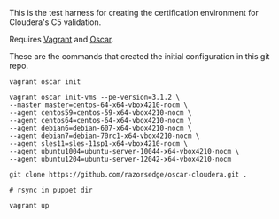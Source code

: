 This is the test harness for creating the certification environment for
Cloudera's C5 validation.

Requires [Vagrant](http://www.vagrantup.com/) and [Oscar](https://github.com/adrienthebo/oscar).

These are the commands that created the initial configuration in this git repo.

```
vagrant oscar init

vagrant oscar init-vms --pe-version=3.1.2 \
--master master=centos-64-x64-vbox4210-nocm \
--agent centos59=centos-59-x64-vbox4210-nocm \
--agent centos64=centos-64-x64-vbox4210-nocm \
--agent debian6=debian-607-x64-vbox4210-nocm \
--agent debian7=debian-70rc1-x64-vbox4210-nocm \
--agent sles11=sles-11sp1-x64-vbox4210-nocm \
--agent ubuntu1004=ubuntu-server-10044-x64-vbox4210-nocm \
--agent ubuntu1204=ubuntu-server-12042-x64-vbox4210-nocm

git clone https://github.com/razorsedge/oscar-cloudera.git .

# rsync in puppet dir

vagrant up
```

